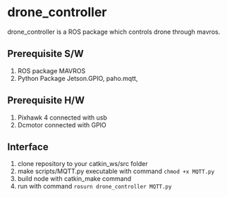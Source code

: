 # drone_controller
drone_controller is a ROS package which controls drone through mavros.
## Prerequisite S/W
1. ROS package MAVROS
2. Python Package Jetson.GPIO, paho.mqtt, 

## Prerequisite H/W
1. Pixhawk 4 connected with usb
2. Dcmotor connected with GPIO

## Interface
1. clone repository to your catkin_ws/src folder
2. make scripts/MQTT.py executable with command ```chmod +x MQTT.py```
3. build node with catkin_make command
4. run with command ```rosurn drone_controller MQTT.py```
